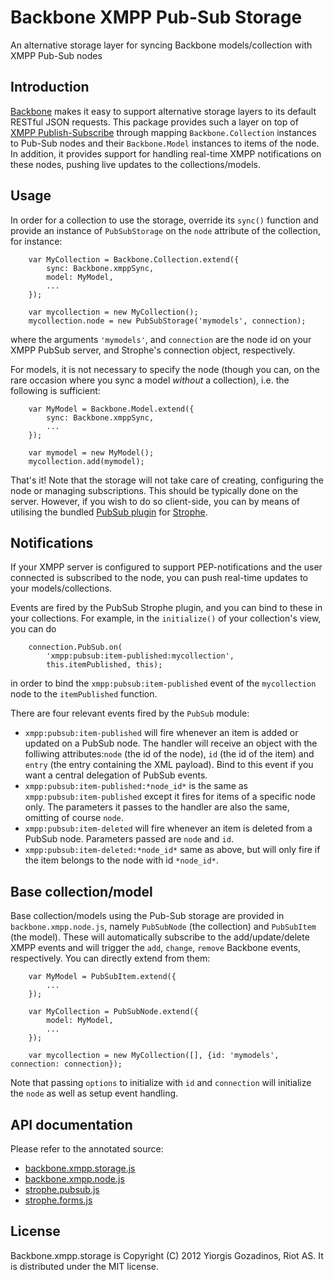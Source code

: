 # Backbone XMPP Pub-Sub Storage

An alternative storage layer for syncing Backbone models/collection with XMPP Pub-Sub nodes

## Introduction

[Backbone] makes it easy to support alternative storage layers to its default RESTful JSON requests.
This package provides such a layer on top of [XMPP Publish-Subscribe][XEP-0060] through mapping `Backbone.Collection` instances to Pub-Sub nodes and their `Backbone.Model` instances to items of the node. In addition, it provides support for handling real-time XMPP notifications on these nodes, pushing live updates to the collections/models.

## Usage

In order for a collection to use the storage, override its `sync()` function and provide an instance of `PubSubStorage` on the `node` attribute of the collection, for instance:

        var MyCollection = Backbone.Collection.extend({
            sync: Backbone.xmppSync,
            model: MyModel,
            ...
        });

        var mycollection = new MyCollection();
        mycollection.node = new PubSubStorage('mymodels', connection);

where the arguments `'mymodels'`, and `connection` are the node id on your XMPP PubSub server, and Strophe's connection object, respectively.

For models, it is not necessary to specify the node (though you can, on the rare occasion where you sync a model *without* a collection), i.e. the following is sufficient:

        var MyModel = Backbone.Model.extend({
            sync: Backbone.xmppSync,
            ...
        });

        var mymodel = new MyModel();
        mycollection.add(mymodel);

That's it! Note that the storage will not take care of creating, configuring the node or managing subscriptions. This should be typically done on the server. However, if you wish to do so client-side, you can by means of utilising the bundled [PubSub plugin](http://github.com/ggozad/strophe.plugins) for [Strophe].

## Notifications

If your XMPP server is configured to support PEP-notifications and the user connected is subscribed to the node, you can push real-time updates to your models/collections.

Events are fired by the PubSub Strophe plugin, and you can bind to these in your collections. For example, in the `initialize()` of your collection's view, you can do

        connection.PubSub.on(
            'xmpp:pubsub:item-published:mycollection',
            this.itemPublished, this);

in order to bind the `xmpp:pubsub:item-published` event of the `mycollection` node to the `itemPublished` function.

There are four relevant events fired by the `PubSub` module:

* `xmpp:pubsub:item-published` will fire whenever an item is added or updated on a PubSub node. The handler will receive an object with the folliwing attributes:`node` (the id of the node), `id` (the id of the item) and `entry` (the entry containing the XML payload). Bind to this event if you want a central delegation of PubSub events.
* `xmpp:pubsub:item-published:*node_id*` is the same as `xmpp:pubsub:item-published` except it fires for items of a specific node only. The parameters it passes to the handler are also the same, omitting of course `node`.
* `xmpp:pubsub:item-deleted` will fire whenever an item is deleted from a PubSub node. Parameters passed are `node` and `id`.
* `xmpp:pubsub:item-deleted:*node_id*` same as above, but will only fire if the item belongs to the node with id `*node_id*`.

## Base collection/model

Base collection/models using the Pub-Sub storage are provided in `backbone.xmpp.node.js`, namely `PubSubNode` (the collection) and `PubSubItem` (the model). These will automatically subscribe to the add/update/delete XMPP events and will trigger the `add`, `change`, `remove` Backbone events, respectively. You can directly extend from them:


        var MyModel = PubSubItem.extend({
            ...
        });

        var MyCollection = PubSubNode.extend({
            model: MyModel,
            ...
        });

        var mycollection = new MyCollection([], {id: 'mymodels', connection: connection});

Note that passing `options` to initialize with `id` and `connection` will initialize the `node` as well as setup event handling.

## API documentation

Please refer to the annotated source:

* [backbone.xmpp.storage.js](http://ggozad.com/Backbone.xmpp/docs/backbone.xmpp.storage.html)
* [backbone.xmpp.node.js](http://ggozad.com/Backbone.xmpp/docs/backbone.xmpp.node.html)
* [strophe.pubsub.js](http://ggozad.com/strophe.plugins/docs/strophe.pubsub.html)
* [strophe.forms.js](http://ggozad.com/strophe.plugins/docs/strophe.forms.html)


## License

Backbone.xmpp.storage is Copyright (C) 2012 Yiorgis Gozadinos, Riot AS.
It is distributed under the MIT license.

[Backbone]: http://documentcloud.github.com/backbone
[XEP-0060]: http://xmpp.org/extensions/xep-0060.html
[Strophe]: http://strophe.im/strophejs